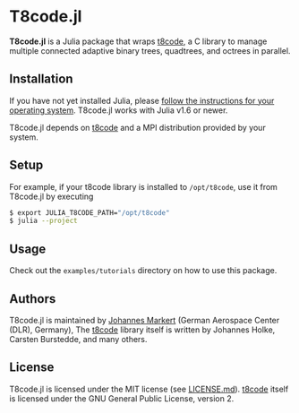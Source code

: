 # T8code.jl

**T8code.jl** is a Julia package that wraps
[t8code](https://github.com/holke/t8code), a C library to manage multiple
connected adaptive binary trees, quadtrees, and octrees in parallel.

## Installation
If you have not yet installed Julia, please [follow the instructions for your
operating system](https://julialang.org/downloads/platform/). T8code.jl works
with Julia v1.6 or newer.

T8code.jl depends on [t8code](https://github.com/holke/t8code) and a MPI
distribution provided by your system.

## Setup
For example, if your t8code library is installed to `/opt/t8code`,
use it from T8code.jl by executing
```bash
$ export JULIA_T8CODE_PATH="/opt/t8code"
$ julia --project
```
## Usage
Check out the `examples/tutorials` directory on how to use this package.

## Authors
T8code.jl is maintained by
[Johannes Markert](https://www.jmark.de)
(German Aerospace Center (DLR), Germany),
The [t8code](https://github.com/holke/t8code) library itself is written by
Johannes Holke, Carsten Burstedde, and many others.

## License
T8code.jl is licensed under the MIT license (see [LICENSE.md](LICENSE.md)).
[t8code](https://github.com/holke/t8code) itself is licensed under the GNU
General Public License, version 2.

